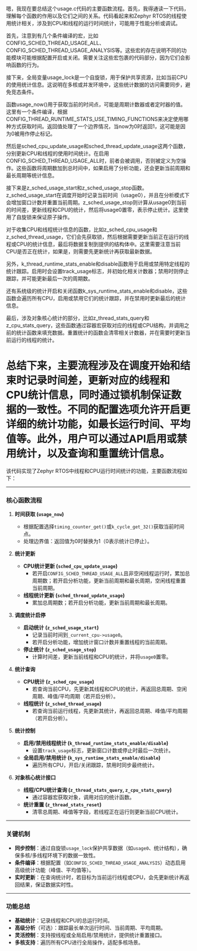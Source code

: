 嗯，我现在要总结这个usage.c代码的主要函数流程。首先，我得通读一下代码，理解每个函数的作用以及它们之间的关系。代码看起来和Zephyr RTOS的线程使用统计相关，涉及到CPU和线程的运行时间统计，可能用于性能分析或调试。

首先，注意到有几个条件编译的宏，比如CONFIG_SCHED_THREAD_USAGE_ALL、CONFIG_SCHED_THREAD_USAGE_ANALYSIS等。这些宏的存在说明不同的功能模块可能根据配置开启或关闭。需要关注这些宏包裹的代码部分，因为它们会影响函数的行为。

接下来，全局变量usage_lock是一个自旋锁，用于保护共享资源，比如当前CPU的使用统计信息。这说明在多核或并发环境中，这些统计数据的访问需要同步，避免竞态条件。

函数usage_now()用于获取当前的时间点，可能是周期计数器或者定时器的值。这里有一个条件编译，根据CONFIG_THREAD_RUNTIME_STATS_USE_TIMING_FUNCTIONS来决定使用哪种方式获取时间。返回值处理了一个边界情况，当now为0时返回1，这可能是因为0被用作停止标记。

然后是sched_cpu_update_usage和sched_thread_update_usage这两个函数，分别更新CPU和线程的使用时间统计。在启用CONFIG_SCHED_THREAD_USAGE_ALL时，前者会被调用，否则被定义为空操作。这些函数将周期数加到总时间中，如果启用了分析功能，还会更新当前周期和最长周期等统计信息。

接下来是z_sched_usage_start和z_sched_usage_stop函数。z_sched_usage_start在调度开始时记录当前时间（usage0），并且在分析模式下会增加窗口计数并重置当前周期。z_sched_usage_stop则计算从usage0到当前的时间差，更新线程和CPU的统计，然后将usage0置零，表示停止统计。这里使用了自旋锁来保证原子操作。

对于收集CPU和线程统计信息的函数，比如z_sched_cpu_usage和z_sched_thread_usage，它们会先获取锁，然后根据需要更新当前正在运行的线程或CPU的统计信息，最后将数据复制到提供的结构体中。这里需要注意当前CPU是否正在统计，如果是，则需要先更新统计再获取最新数据。

另外，k_thread_runtime_stats_enable和disable函数用于启用或禁用特定线程的统计跟踪。启用时会设置track_usage标志，并初始化相关计数器；禁用时则停止跟踪，并可能更新最后一次的周期数。

还有系统级的统计开启和关闭函数k_sys_runtime_stats_enable和disable，这些函数会遍历所有CPU，启用或禁用它们的统计跟踪，并在禁用时更新最后的统计信息。

最后，涉及对象核心统计的部分，比如z_thread_stats_query和z_cpu_stats_query，这些函数通过容器宏获取对应的线程或CPU结构，并调用之前的统计函数来填充数据。重置统计的函数会清零相关计数器，并在需要时更新当前运行的线程的统计。

总结下来，主要流程涉及在调度开始和结束时记录时间差，更新对应的线程和CPU统计信息，同时通过锁机制保证数据的一致性。不同的配置选项允许开启更详细的统计功能，如最长运行时间、平均值等。此外，用户可以通过API启用或禁用统计，以及查询和重置统计信息。
================================================
该代码实现了Zephyr RTOS中线程和CPU运行时间统计的功能，主要函数流程如下：

---

### **核心函数流程**
1. **时间获取 (`usage_now`)**  
   - 根据配置选择`timing_counter_get()`或`k_cycle_get_32()`获取当前时间点。
   - 处理边界值：返回值为0时替换为1（0表示统计已停止）。

2. **统计更新**  
   - **CPU统计更新 (`sched_cpu_update_usage`)**  
     - 若开启`CONFIG_SCHED_THREAD_USAGE_ALL`且非空闲线程运行时，累加总周期数；若开启分析功能，更新当前周期和最长周期，空闲线程重置当前周期。
   - **线程统计更新 (`sched_thread_update_usage`)**  
     - 累加总周期数；若开启分析功能，更新当前周期和最长周期。

3. **调度统计启停**  
   - **启动统计 (`z_sched_usage_start`)**  
     - 记录当前时间到`_current_cpu->usage0`。
     - 若开启分析功能，增加统计窗口计数并重置线程的当前周期。
   - **停止统计 (`z_sched_usage_stop`)**  
     - 计算时间差，更新当前线程和CPU的统计，并将`usage0`置零。

4. **统计查询**  
   - **CPU统计 (`z_sched_cpu_usage`)**  
     - 若查询当前CPU，先更新其线程和CPU的统计，再返回总周期、空闲周期、峰值/平均周期（若开启分析）。
   - **线程统计 (`z_sched_thread_usage`)**  
     - 若查询当前运行线程，先更新其统计，再返回总周期、峰值/平均周期（若开启分析）。

5. **统计控制**  
   - **启用/禁用线程统计 (`k_thread_runtime_stats_enable/disable`)**  
     - 设置`track_usage`标志，更新窗口计数或停止时最后一次统计。
   - **全局启用/禁用统计 (`k_sys_runtime_stats_enable/disable`)**  
     - 遍历所有CPU，开启/关闭跟踪，禁用时同步最终统计。

6. **对象核心统计接口**  
   - **线程/CPU统计查询 (`z_thread_stats_query`, `z_cpu_stats_query`)**  
     - 通过容器宏获取对象，调用对应的统计函数。
   - **统计重置 (`z_thread_stats_reset`)**  
     - 清零总周期、峰值等字段，若线程正在运行则更新当前CPU统计。

---

### **关键机制**
- **同步控制**：通过自旋锁`usage_lock`保护共享数据（如`usage0`、统计结构），确保多核/多线程环境下的数据一致性。
- **条件编译**：根据配置（如`CONFIG_SCHED_THREAD_USAGE_ANALYSIS`）动态启用高级统计功能（峰值、平均值等）。
- **实时更新**：在查询统计时，若目标为当前运行线程或CPU，会先更新统计再返回结果，保证数据实时性。

---

### **功能总结**
- **基础统计**：记录线程和CPU的总运行时间。
- **高级分析**（可选）：跟踪最长单次运行时间、当前周期、平均周期。
- **灵活控制**：支持按线程或全局启用/禁用统计，提供统计重置接口。
- **多核支持**：遍历所有CPU进行全局操作，适配多核场景。